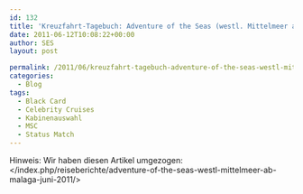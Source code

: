 ```yaml
---
id: 132
title: 'Kreuzfahrt-Tagebuch: Adventure of the Seas (westl. Mittelmeer ab Malaga)'
date: 2011-06-12T10:08:22+00:00
author: SES
layout: post

permalink: /2011/06/kreuzfahrt-tagebuch-adventure-of-the-seas-westl-mittelmeer-ab-malaga/
categories:
  - Blog
tags:
  - Black Card
  - Celebrity Cruises
  - Kabinenauswahl
  - MSC
  - Status Match
---
```

Hinweis: Wir haben diesen Artikel umgezogen: </index.php/reiseberichte/adventure-of-the-seas-westl-mittelmeer-ab-malaga-juni-2011/>
